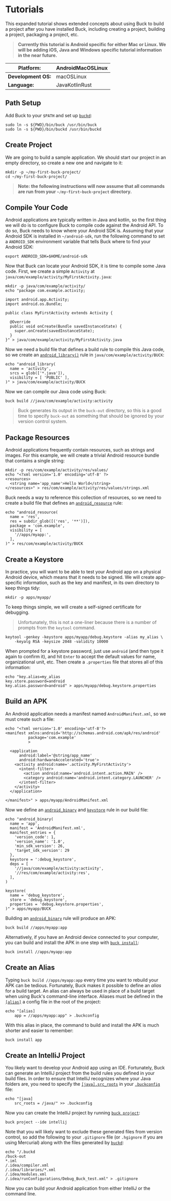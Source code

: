 # Tutorials

This expanded tutorial shows extended concepts about using Buck to build a project after you have installed Buck, including creating a project, building a project, packaging a project, etc.

>**Currently this tutorial is Android specific for either Mac or Linux. We will be adding iOS, Java and Windows specific tutorial information in the near future.**



|**Platform:**    |AndroidMacOSLinux    |
|---    |---    |
|**Development OS:**    |macOSLinux    |
|**Language:**    |JavaKotlinRust    |

## Path Setup

Add Buck to your `$PATH` and set up [`buckd`](https://buck.build/concept/buckd.html):

```
sudo ln -s ${PWD}/bin/buck /usr/bin/buck
sudo ln -s ${PWD}/bin/buckd /usr/bin/buckd
```

## Create Project

We are going to build a sample application. We should start our project in an empty directory, so create a new one and navigate to it:

```
mkdir -p ~/my-first-buck-project/
cd ~/my-first-buck-project/
```

>**Note: the following instructions will now assume that all commands are run from your `~/my-first-buck-project` directory.**

## Compile Your Code

Android applications are typically written in Java and kotlin, so the first thing we will do is to configure Buck to compile code against the Android API. To do so, Buck needs to know where your Android SDK is. Assuming that your Android SDK is installed in `~/android-sdk`, run the following command to set a `ANDROID_SDK` environment variable that tells Buck where to find your Android SDK:

```
export ANDROID_SDK=$HOME/android-sdk
```

Now that Buck can locate your Android SDK, it is time to compile some Java code. First, we create a simple `Activity` at `java/com/example/activity/MyFirstActivity.java`:

```
mkdir -p java/com/example/activity/
echo "package com.example.activity;

import android.app.Activity;
import android.os.Bundle;

public class MyFirstActivity extends Activity {

  @Override
  public void onCreate(Bundle savedInstanceState) {
    super.onCreate(savedInstanceState);
  }
}" > java/com/example/activity/MyFirstActivity.java
```

Now we need a build file that defines a build rule to compile this Java code, so we create an [`android_library()`](https://buck.build/learning/rule/android_library.html) rule in `java/com/example/activity/BUCK`:

```
echo "android_library(
  name = 'activity',
  srcs = glob(['*.java']),
  visibility = [ 'PUBLIC' ],
)" > java/com/example/activity/BUCK
```

Now we can compile our Java code using Buck:

```
buck build //java/com/example/activity:activity
```

>Buck generates its output in the `buck-out` directory, so this is a good time to specify `buck-out` as something that should be ignored by your version control system.

## Package Resources

Android applications frequently contain resources, such as strings and images. For this example, we will create a trivial Android resource bundle that contains a single string:

```
mkdir -p res/com/example/activity/res/values/
echo "<?xml version='1.0' encoding='utf-8' ?>
<resources>
  <string name='app_name'>Hello World</string>
</resources>" > res/com/example/activity/res/values/strings.xml
```

Buck needs a way to reference this collection of resources, so we need to create a build file that defines an [`android_resource`](https://buck.build/rule/android_resource.html) rule:

```
echo "android_resource(
  name = 'res',
  res = subdir_glob([('res', '**')]),
  package = 'com.example',
  visibility = [
    '//apps/myapp:',
  ],
)" > res/com/example/activity/BUCK
```

## Create a Keystore

In practice, you will want to be able to test your Android app on a physical Android device, which means that it needs to be signed. We will create app-specific information, such as the key and manifest, in its own directory to keep things tidy:

```
mkdir -p apps/myapp/
```

To keep things simple, we will create a self-signed certificate for debugging.

>Unfortunately, this is not a one-liner because there is a number of prompts from the `keytool` command.

```
keytool -genkey -keystore apps/myapp/debug.keystore -alias my_alias \
    -keyalg RSA -keysize 2048 -validity 10000
```

When prompted for a keystore password, just use `android` (and then type it again to confirm it), and hit `Enter` to accept the default values for name, organizational unit, etc.
Then create a `.properties` file that stores all of this information:

```
echo "key.alias=my_alias
key.store.password=android
key.alias.password=android" > apps/myapp/debug.keystore.properties
```

## Build an APK

An Android application needs a manifest named `AndroidManifest.xml`, so we must create such a file:

```
echo "<?xml version='1.0' encoding='utf-8'?>
<manifest xmlns:android='http://schemas.android.com/apk/res/android'
          package='com.example'
          >

  <application
      android:label='@string/app_name'
      android:hardwareAccelerated='true'>
    <activity android:name='.activity.MyFirstActivity'>
      <intent-filter>
        <action android:name='android.intent.action.MAIN' />
        <category android:name='android.intent.category.LAUNCHER' />
      </intent-filter>
    </activity>
  </application>

</manifest>" > apps/myapp/AndroidManifest.xml
```

Now we define an [`android_binary`](https://buck.build/rule/android_binary.html) and [`keystore`](https://buck.build/rule/keystore.html) rule in our build file:

```
echo "android_binary(
  name = 'app',
  manifest = 'AndroidManifest.xml',
  manifest_entries = {
    'version_code': 1,
    'version_name': '1.0',
    'min_sdk_version': 26,
    'target_sdk_version': 29
  },
  keystore = ':debug_keystore',
  deps = [
    '//java/com/example/activity:activity',
    '//res/com/example/activity:res',
  ],
)

keystore(
  name = 'debug_keystore',
  store = 'debug.keystore',
  properties = 'debug.keystore.properties',
)" > apps/myapp/BUCK
```

Building an [`android_binary`](https://buck.build/rule/android_binary.html) rule will produce an APK:

```
buck build //apps/myapp:app
```

Alternatively, if you have an Android device connected to your computer, you can build and install the APK in one step with [`buck install`](https://buck.build/command/install.html):

```
buck install //apps/myapp:app
```

## Create an Alias

Typing `buck build //apps/myapp:app` every time you want to rebuild your APK can be tedious. Fortunately, Buck makes it possible to define an *alias* for a build target. An alias can always be used in place of a build target when using Buck's command-line interface.
Aliases must be defined in the [`[alias]`](https://buck.build/files-and-dirs/buckconfig.html#alias) a config file in the root of the project:

```
echo "[alias]
    app = //apps/myapp:app" > .buckconfig
```

With this alias in place, the command to build and install the APK is much shorter and easier to remember:

```
buck install app
```

## Create an IntelliJ Project

You likely want to develop your Android app using an IDE. Fortunately, Buck can generate an IntelliJ project from the build rules you defined in your build files.
In order to ensure that IntelliJ recognizes where your Java folders are, you need to specify the [`[java].src_roots`](https://buck.build/files-and-dirs/buckconfig.html#java.src_roots) in your [`.buckconfig`](https://buck.build/files-and-dirs/buckconfig.html) file:

```
echo "[java]
    src_roots = /java/" >> .buckconfig
```

Now you can create the IntelliJ project by running [`buck project`](https://buck.build/command/project.html):

```
buck project --ide intellij
```

Note that you will likely want to exclude these generated files from version control, so add the following to your `.gitignore` file (or `.hgignore` if you are using Mercurial) along with the files generated by [`buckd`](https://buck.build/concept/buckd.html):

```
echo "/.buckd
/buck-out
*.iml
/.idea/compiler.xml
/.idea/libraries/*.xml
/.idea/modules.xml
/.idea/runConfigurations/Debug_Buck_test.xml" > .gitignore
```

Now you can build your Android application from either IntelliJ or the command line.

